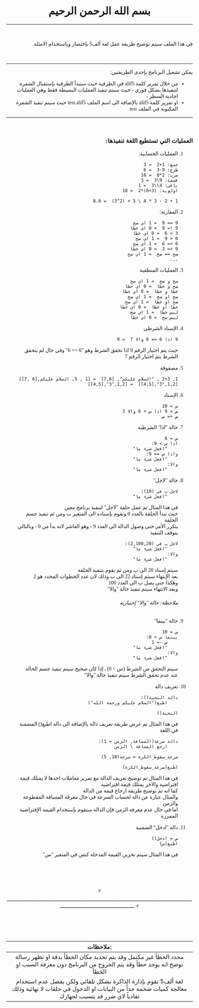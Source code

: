 <link rel="preconnect" href="https://fonts.googleapis.com">
<link rel="preconnect" href="https://fonts.gstatic.com" crossorigin>
<link href="https://fonts.googleapis.com/css2?family=Tajawal:wght@200;300;400;500;700;800;900&display=swap" rel="stylesheet">


<br>

<center style="font-family: Tajawal">

# بسم الله الرحمن الرحيم

</center>

---

<right style = "font-family: 'Tajawal', Tajawal; direction: rtl">

<br>

في هذا الملف سيتم توضيح طريقة عمل لغة ألف5 بإختصار وباستخدام الامثلة.

<br>

---

يمكن تشغيل البرنامج بإحدى الطريقتين:

- من خلال تمرير كلمة alif5 في الطرفية حيث ستبدأ الطرفية بإستقبال الشفرة لتنفيذها بشكل فوري - حيث سيتم تنفيذ العمليات البسيطة فقط وهي العمليات احادية السطر -
- او تمرير كلمة alif5 بالإضافة الى اسم الملف test.alif5 حيث سيتم تنفيذ الشفرة المكتوبة في الملف test


---

<br>

### العمليات التي تستطيع اللغة تنفيذها:


1. العمليات الحسابية:  
   ```
   جمع: 1+2  = 3
   طرح: 9-3  = 6
   ضرب: 2*8  = 16
   قسمة: 9\3  = 3
   باقي: 4\\3  = 1
   اولوية: (3+6)*2  = 18

   1 + 2 - 3 * 4 \ 5 + (2^3)  = 8.6
   ```

2. المقارنة:
    ```
	9 == 9  = 1 اي صح
	9 != 9  = 0 اي خطا
	3 > 6  = 0 اي خطا
	6 < 9  = 1 اي صح
	6 >= 6  = 1 اي صح
	9 <= 3  = 0 اي خطا
	صح == صح  = 1 اي صح
	...
	```
	
3. العمليات المنطقية
    ```
	صح و صح  = 1 اي صح
	صح و خطا  = 0 اي خطا
	خطا و خطا  = 0 اي خطا
	صح او صح  = 1 اي صح
	صح او خطا  = 1 اي صح
	خطا او خطا  = 0 اي خطا
	ليس خطا  = 1 اي صح
	ليس صح  = 0 اي خطا
	```

4. الإسناد الشرطي
    ```
	9 اذا 6 == 6 والا 7  = 9
	```
	حيث يتم اختيار الرقم 9 اذا تحقق الشرط وهو "6 == 6" 
	وفي حال لم يتحقق الشرط يتم اختيار الرقم 7

5. مصفوفة  
    ```
	1, 2+3 , "السلام عليكم", [7,6]  = [1 , 5, السلام عليكم,[6 ,7]]
	[1,2,"3",[4,5]]  = [1,2,"3",[4,5]]
	```

6. الإسناد
    ```
	س = 10
	ص = 9 اذا س > 6 والا 3
	ص += س
	```

7. حالة "اذا" الشرطية
    ```
	س = 6
	اذا س > 9:
    	"افعل شيء ما"
	واذا س == 9:
    	"افعل شيء ما" 
	والا:
    	"افعل شيء ما"
	```

8. حالة "لاجل"

    ```
	لاجل ب في (10):
    	"افعل شيء ما"
	```
	في هذا المثال تم عمل حلقة "لاجل" لتنفيذ برنامج معين  
	حيث تبدأ الحلقة بالعدد 0 وتقوم بإسناده الى المتغير ب ومن ثم تنفيذ جسم الحلقة  
	يتكرر الأمر حتى وصول الدالة الى العدد 9 - وهو العاشر لانه بدأ من 0 - وبالتالي يتوقف التنفيذ
    ```
    لاجل ب في (2,100,20):
    	"افعل شيء ما"
	والا:
    	"افعل شيء ما"
	```
	سيتم إسناد 20 الى ب ومن ثم يقوم بتنفيذ الحلقة  
	بعد الإنتهاء سيتم إسناد 22 الى ب وذلك لان عدد الخطوات المحدد هو 2   
	وهكذا حتى يصل ب الى العدد 100  
	وبعد الانتهاء سيتم تنفيذ حالة "والا"  
	
	######	*ملاحظة: حالة "والا" إختيارية*

9. حالة "بينما"
    ```
	س = 10
	بينما س > 0:
    	س -= 1
		"افعل شيء ما"
	والا:
    	"افعل شيء ما"
	```
	سيتم التحقق من الشرط (س > 0) , إذا كان صحيح سيتم تنفيذ جسم الحالة  
	عند عدم تحقق الشرط سيتم تنفيذ حالة "والا"

10. تعريف دالة
    ```
	دالة التحية():
    	اطبع("السلام عليكم ورحمة الله")

	التحية()
	```
	في هذا المثال تم عرض طريقة تعريف دالة بالإضافة الى دالة اطبع() المضمنة في اللغة
	
	```
	دالة سرعة(المسافة, الزمن = 1):
        ارجع المسافة \ الزمن

	سرعة_سقوط_الكرة = سرعة(10, 5)

	اطبع(سرعة_سقوط_الكرة)
	```
	في هذا المثال تم توضيح تعريف الدالة مع تمرير معاملات احدها لا يمتلك قيمة افتراضية والاخر يمتلك قيمة افتراضية  
	كما انه تم توضيح طريقة ارجاع قيمة من الدالة  
	والمثال عبارة عن دالة لحساب السرعة في حال معرفة المسافة المقطوعة والزمن  
	اما في حال عدم معرفة الزمن فإن الدالة ستقوم بإستخدام القيمة الإفتراضية الممررة

11. دالة "ادخل" الضمنية
    ```
	س = ادخل()
	اطبع(س)
	```
	في هذا المثال سيتم تخزين القيمة المدخلة كنص في المتغير "س"

</right>  


<center align="center">
<br>
<br>
<br>

:zap: ـــــــــــــــــــــــــــــــــــــــــــــــــــــــــــــــــــــــــــــــــــــــــــــــــــــــــــــــــــــــــــــــــــــــــــــــــــــــــــــــــــــــــــ :zap:

<br>
<br>
<br>
</center>

| ملاحظات: |
| :---: |
| محدد الخطأ غير مكتمل وقد يتم تحديد مكان الخطأ بدقة او تظهر رسالة توضح انه يوجد خطأ وقد يتم الخروج من البرنامج دون معرفة السبب او الخطأ |
| لغة ألف5 تقوم بإدارة الذاكرة بشكل تلقائي ولكن يفضل عدم استخدام معالجة كميات ضخمة جداً من البيانات او الدخول في حلقات لا نهائية وذلك تفادياً لاي ضرر قد يتسبب لجهازك |
